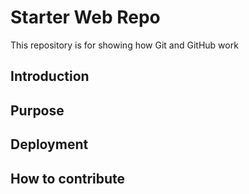# Starter Web Repo

This repository is for showing how Git and GitHub work

## Introduction

## Purpose

## Deployment

## How to contribute
